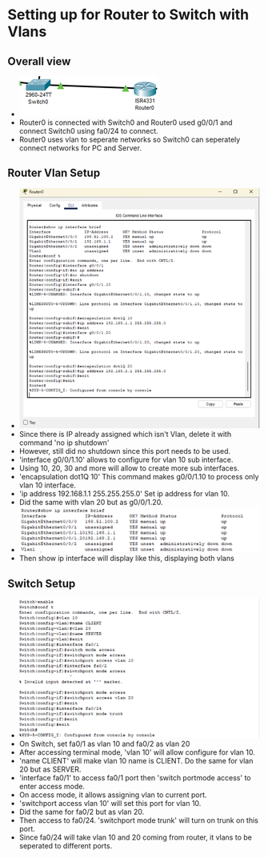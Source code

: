 # Setting up for Router to Switch with Vlans 

## Overall view
- ![alt text](<Router to Switch connected-1.png>)
- Router0 is connected with Switch0 and Router0 used g0/0/1 and connect Switch0 using fa0/24 to connect.
- Router0 uses vlan to seperate networks so Switch0 can seperately connect networks for PC and Server.

## Router Vlan Setup
- ![alt text](<Vlan tagging for Router-1.png>)
- Since there is IP already assigned which isn't Vlan, delete it with command 'no ip shutdown'
- However, still did no shutdown since this port needs to be used. 
- 'interface g0/0/1.10' allows to configure for vlan 10 sub interface. 
- Using 10, 20, 30 and more will allow to create more sub interfaces.
- 'encapsulation dot1Q 10' This command makes g0/0/1.10 to process only vlan 10 interface. 
- 'ip address 192.168.1.1 255.255.255.0' Set ip address for vlan 10.
- Did the same with vlan 20 but as g0/0/1.20. 
- ![alt text](<Router Setup Result-1.png>)
- Then show ip interface will display like this, displaying both vlans

## Switch Setup
- ![alt text](<Switch Setup-1.png>)
- On Switch, set fa0/1 as vlan 10 and fa0/2 as vlan 20
- After accessing terminal mode, 'vlan 10' will allow configure for vlan 10.
- 'name CLIENT' will make vlan 10 name is CLIENT. Do the same for vlan 20 but as SERVER. 
- 'interface fa0/1' to access fa0/1 port then 'switch portmode access' to enter access mode. 
- On access mode, it allows assigning vlan to current port. 
- 'switchport access vlan 10' will set this port for vlan 10.
- Did the same for fa0/2 but as vlan 20.
- Then access to fa0/24. 'switchport mode trunk' will turn on trunk on this port.
- Since fa0/24 will take vlan 10 and 20 coming from router, it vlans to be seperated to different ports. 

